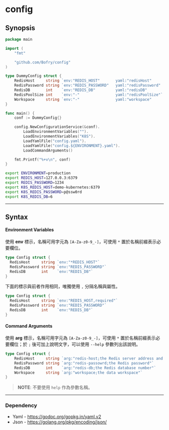 config
=========

## Synopsis

```go
package main

import (
	"fmt"

	"github.com/Bofry/config"
)

type DummyConfig struct {
	RedisHost     string `env:"REDIS_HOST"       yaml:"redisHost"       arg:"redis-host;the Redis server address and port"`
	RedisPassword string `env:"REDIS_PASSWORD"   yaml:"redisPassword"   arg:"redis-passowrd;the Redis password"`
	RedisDB       int    `env:"REDIS_DB"         yaml:"redisDB"         arg:"redis-db;the Redis database number"`
	RedisPoolSize int    `env:"-"                yaml:"redisPoolSize"`
	Workspace     string `env:"-"                yaml:"workspace"       arg:"workspace;the data workspace"`
}

func main() {
	conf := DummyConfig{}

	config.NewConfigurationService(&conf).
		LoadEnvironmentVariables("").
		LoadEnvironmentVariables("K8S").
		LoadYamlFile("config.yaml").
		LoadYamlFile("config.${ENVIRONMENT}.yaml").
		LoadCommandArguments()

	fmt.Printf("%+v\n", conf)
}
```

```bash
export ENVIRONMENT=production
export REDIS_HOST=127.0.0.3:6379
export REDIS_PASSWORD=1234
export K8S_REDIS_HOST=demo-kubernetes:6379
export K8S_REDIS_PASSWORD=p@ssw0rd
export K8S_REDIS_DB=6
```


----------
## Syntax

#### Environment Variables
使用 **env** 標示，名稱可用字元為 `[A-Za-z0-9_-]`，可使用 `*` 置於名稱前綴表示必要欄位。
```go
type Config struct {
  RedisHost     string `env:"*REDIS_HOST"`
  RedisPassword string `env:"REDIS_PASSWORD"`
  RedisDB       int    `env:"REDIS_DB"`
}
```
下面的標示與前者作用相同，唯獨使用 `,` 分隔名稱與屬性。
```go
type Config struct {
  RedisHost     string `env:"REDIS_HOST,required"`
  RedisPassword string `env:"REDIS_PASSWORD"`
  RedisDB       int    `env:"REDIS_DB"`
}
```

#### Command Arguments
使用 **arg** 標示，名稱可用字元為 `[A-Za-z0-9_-]`，可使用 `*` 置於名稱前綴表示必要欄位；於 `;` 後可加上說明文字，可以使用 `--help` 參數列出該說明。

```go
type Config struct {
	RedisHost     string `arg:"redis-host;the Redis server address and port"`
	RedisPassword string `arg:"redis-passowrd;the Redis password"`
	RedisDB       int    `arg:"redis-db;the Redis database number"`
	Workspace     string `arg:"workspace;the data workspace"`
}
```

> **NOTE**: 不要使用 `help` 作為參數名稱。


----------
### Dependency
- Yaml - https://godoc.org/gopkg.in/yaml.v2
- Json - https://golang.org/pkg/encoding/json/
